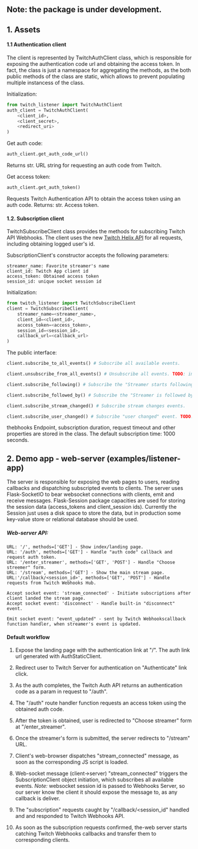 ## Note: the package is under development.

## 1. Assets
#### 1.1 Authentication client

The client is represented by TwitchAuthClient class, which is responsible for exposing 
the authentication code url and obtaining the access token. 
In fact, the class is just a namespace for aggregating the methods,
as the both public methods of the class are static, 
which allows to prevent populating multiple instancess of the class.

Initialization:
```python
from twitch_listener import TwitchAuthClient
auth_client = TwitchAuthClient(
    <client_id>,
    <client_secret>,
    <redirect_uri>
)
```

Get auth code:
```python
auth_client.get_auth_code_url()
```
Returns str. URL string for requesting an auth code from Twitch.

Get access token:
```python
auth_client.get_auth_token()
```
Requests Twitch Authentication API to obtain the access token using an auth code.
Returns: str. Access token.


#### 1.2. Subscription client
 
TwitchSubscribeClient class provides the methods for subscribing Twitch API Webhooks.
The client uses the new [Twitch Helix API](http://google.com) for all requests, 
including obtaining logged user's id.

SubscriptionClient's constructor accepts the following parameters:
```
streamer_name: Favorite streamer's name
client_id: Twitch App client id
access_token: Obtained access token
session_id: unique socket session id
```

Initialization:

```python
from twitch_listener import TwitchSubscribeClient
client = TwitchSubscribeClient(
    streamer_name=<streamer_name>,
    client_id=<client_id>,
    access_token=<access_token>,
    session_id=<session_id>,
    callback_url=<callback_url>
)
```

The public interface:
```python
client.subscribe_to_all_events() # Subscribe all available events.

client.unsubscribe_from_all_events() # Unsubscribe all events. TODO: implement.

client.subscribe_following() # Subscribe the "Streamer starts following someone" event.

client.subscribe_followed_by() # Subscribe the "Streamer is followed by someone" event.

client.subscribe_stream_changed() # Subscribe stream changes events.

client.subscribe_user_changed() # Subscribe "user changed" event. TODO: not tested. SSL/TSL certs must be configured on server.
```
thebhooks Endpoint, subscription duration, request timeout and other properties are stored in the class.
The default subscription time: 1000 seconds.


## 2. Demo app - web-server (examples/listener-app)

The server is responsible for exposing the web pages to users,
reading callbacks and dispatching subscripted events to clients.
The server uses Flask-SocketIO to bear websocket connections with clients, 
emit and receive messages.
Flask-Session package capacities are used for storing the session data 
(access_tokens and client_session ids).
Currently the Session just uses a disk space to store the data, 
but in production some key-value store or relational database should be used.

##### Web-server API:

```
URL: '/', methods=['GET'] - Show index/landing page.
URL: '/auth', methods=['GET'] - Handle "auth code" callback and request auth token.
URL: '/enter_streamer', methods=['GET', 'POST'] - Handle "Choose streemer" form.
URL: '/stream', methods=['GET'] - Show the main stream page.
URL:'/callback/<session_id>', methods=['GET', 'POST'] - Handle requests from Twitch Webhooks Hub. 

Accept socket event: 'stream_connected' - Initiate subscriptions after client landed the stream page.
Accept socket event: 'disconnect' - Handle built-in "disconnect" event.

Emit socket event: "event_updated" - sent by Twitch Webhookscallback function handler, when streamer's event is updated.
```



#### Default workflow


1. Expose the landing page with the authentication link at "/". The auth link url generated with AuthStaticClient.

2. Redirect user to Twitch Server for authentication on "Authenticate" link click.

3. As the auth completes, the Twitch Auth API returns an authentication code as a param in request to "/auth".

4. The "/auth" route handler function requests an access token using the obtained auth code.

5. After the token is obtained, user is redirected to "Choose streamer" form at "/enter_streamer".

6. Once the streamer's form is submitted, the server redirects to "/stream" URL.

7. Client's web-browser dispatches "stream_connected" message, as soon as the corresponding JS script is loaded.

8. Web-socket message (client->server) "stream_connected" triggers 
the SubscriptionClient object initiation, which subscribes all available events.
*Note:* websocket session id is passed to Webhooks Server, so our server know the client it should expose the message to, 
as any callback is deliver.
9. The "subscription" requests caught by "/callback/<session_id" handled and and responded to  Twitch Webhooks API.

10. As soon as the subscription requests confirmed, the-web server starts catching 
Twitch Webhooks callbacks and transfer them to corresponding clients.

